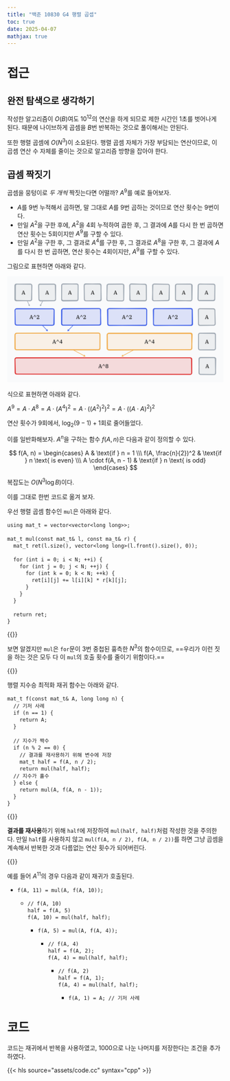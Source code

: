 ```yaml
---
title: "백준 10830 G4 행렬 곱셉"
toc: true
date: 2025-04-07
mathjax: true
---
```


# 접근

## 완전 탐색으로 생각하기

작성한 알고리즘이 $O(B)$여도  $10^{12}$의 연산을 하게 되므로 제한 시간인 1초를 벗어나게 된다. 때문에  나이브하게 곱셈을 $B$번 반복하는 것으로 풀이해서는 안된다.

또한 행렬 곱셈에 $O(N^3)$이 소요된다. 행렬 곱셈 자체가 가장 부담되는 연산이므로, 이 곱셈 연산 수 자체를 줄이는 것으로 알고리즘 방향을 잡아야 한다.

## 곱셈 짝짓기

곱셈을 뭉텅이로 *두 개씩* 짝짓는다면 어떨까? $A^9$를 예로 들어보자.

* $A$를 9번 누적해서 곱하면, 말 그대로 $A$를 9번 곱하는 것이므로 연산 횟수는 9번이다.
* 만일 $A^2$을 구한 후에, $A^2$을 4회 누적하여 곱한 후, 그 결과에 $A$를 다시 한 번 곱하면 연산 횟수는 5회이지만 $A^9$를 구할 수 있다.
* 만일 $A^2$을 구한 후, 그 결과로 $A^4$를 구한 후, 그 결과로 $A^8$을 구한 후, 그 결과에 $A$를 다시 한 번 곱하면, 연산 횟수는 4회이지만, $A^9$를 구할 수 있다.

그림으로 표현하면 아래와 같다.

![](./assets/00.png)

식으로 표현하면 아래와 같다.

$A^9 = A \cdot A^8 = A \cdot (A^4)^2 = A \cdot ((A^2)^2)^2 = A \cdot ((A\cdot A)^2)^2$

연산 횟수가 9회에서, $\log_{2}{(9-1)} + 1$회로 줄어들었다.

이를 일반화해보자. $A^n$을 구하는 함수 $f(A,n)$은 다음과 같이 정의할 수 있다.

$$
f(A, n) =
\begin{cases}
A                 & \text{if } n = 1 \\\
f(A, \frac{n}{2})^2 & \text{if } n \text{ is even} \\\
A \cdot f(A, n - 1) & \text{if } n \text{ is odd}
\end{cases}
$$

복잡도는 $O(N^3\log{B})$이다.

이를 그대로 한번 코드로 옮겨 보자.

우선 행렬 곱셈 함수인 `mul`은 아래와 같다.

```cpp{lineNos=false}
using mat_t = vector<vector<long long>>;

mat_t mul(const mat_t& l, const ma_t& r) {
  mat_t ret(l.size(), vector<long long>(l.front().size(), 0));

  for (int i = 0; i < N; ++i) {
    for (int j = 0; j < N; ++j) {
      for (int k = 0; k < N; ++k) {
        ret[i][j] += l[i][k] * r[k][j];
      }
    }
  }
  
  return ret;
}
```

{{<admo title="참고">}}

보면 알겠지만 `mul`은 `for`문이 3번 중첩된 흉측한 $N^3$의 함수이므로, ==우리가 이런 짓을 하는 것은 모두 다 이 `mul`의 호출 횟수를 줄이기 위함이다.==

{{</admo>}}

행렬 지수승 최적화 재귀 함수는 아래와 같다.

```cpp{lineNos=false}
mat_t f(const mat_t& A, long long n) {
  // 기저 사례
  if (n == 1) {
    return A;
  }

  // 지수가 짝수
  if (n % 2 == 0) {
    // 결과를 재사용하기 위해 변수에 저장
    mat_t half = f(A, n / 2);
    return mul(half, half);
  // 지수가 홀수
  } else {
    return mul(A, f(A, n - 1));
  }
}
```

{{<admo title="참고">}}

**결과를 재사용**하기 위해 `half`에 저장하여 `mul(half, half)`처럼 작성한 것을 주의한다. 만일 `half`를 사용하지 않고 `mul(f(A, n / 2), f(A, n / 2))`를 하면 그냥 곱셈을 계속해서 반복한 것과 다름없는 연산 횟수가 되어버린다.

{{</admo>}}

예를 들어 $A^{11}$의 경우 다음과 같이 재귀가 호출된다.

* ```cpp{lineNos=false}
  f(A, 11) = mul(A, f(A, 10));
  ```
  * ```cpp{lineNos=false}
    // f(A, 10)
    half = f(A, 5)
    f(A, 10) = mul(half, half);
    ```
    * ```cpp{lineNos=false}
      f(A, 5) = mul(A, f(A, 4));
      ```
      * ```cpp{lineNos=false}
        // f(A, 4)
        half = f(A, 2);
        f(A, 4) = mul(half, half);
        ```
        * ```cpp{lineNos=false}
          // f(A, 2)
          half = f(A, 1);
          f(A, 4) = mul(half, half);
          ```
          * ```cpp{lineNos=false}
            f(A, 1) = A; // 기저 사례
            ```

# 코드

코드는 재귀에서 반복을 사용하였고, 1000으로 나눈 나머지를 저장한다는 조건을 추가하였다.

{{< hls source="assets/code.cc" syntax="cpp" >}}
